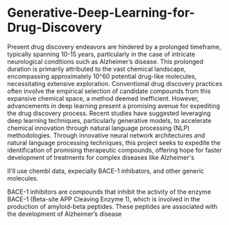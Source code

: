 # Generative-Deep-Learning-for-Drug-Discovery

Present drug discovery endeavors are hindered by a prolonged timeframe, typically spanning 10-15 years, particularly in the case of intricate neurological conditions such as Alzheimer’s disease. This prolonged duration is primarily attributed to the vast chemical landscape, encompassing approximately 10^60 potential drug-like molecules, necessitating extensive exploration. Conventional drug discovery practices often involve the empirical selection of candidate compounds from this expansive chemical space, a method deemed inefficient. However, advancements in deep learning present a promising avenue for expediting the drug discovery process. Recent studies have suggested leveraging deep learning techniques, particularly generative models, to accelerate chemical innovation through natural language processing (NLP) methodologies. Through innovative neural network architectures and natural language processing techniques, this project seeks to expedite the identification of promising therapeutic compounds, offering hope for faster development of treatments for complex diseases like Alzheimer's

II'll use chembl data, expecially BACE-1 inhibators, and other generic molecules.

BACE-1 inhibitors are compounds that inhibit the activity of the enzyme BACE-1 (Beta-site APP Cleaving Enzyme 1), which is involved in the production of amyloid-beta peptides. These peptides are associated with the development of Alzheimer’s disease
